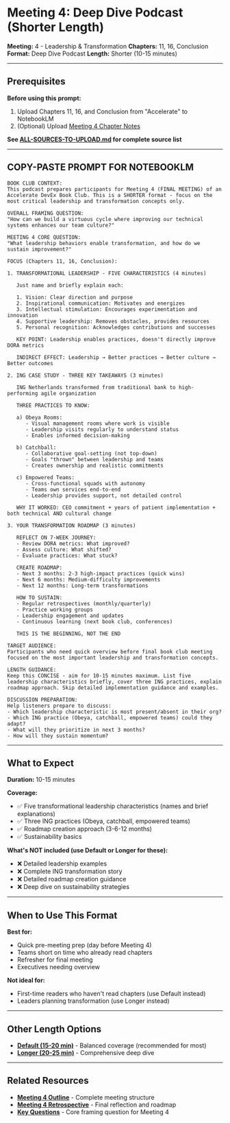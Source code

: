 # Meeting 4: Deep Dive Podcast (Shorter Length)

**Meeting:** 4 - Leadership & Transformation
**Chapters:** 11, 16, Conclusion
**Format:** Deep Dive Podcast
**Length:** Shorter (10-15 minutes)

---

## Prerequisites

**Before using this prompt:**
1. Upload Chapters 11, 16, and Conclusion from "Accelerate" to NotebookLM
2. (Optional) Upload [Meeting 4 Chapter Notes](../../meetings/meeting-4/chapter-notes.md)

**See [ALL-SOURCES-TO-UPLOAD.md](ALL-SOURCES-TO-UPLOAD.md) for complete source list**

---

## COPY-PASTE PROMPT FOR NOTEBOOKLM

```
BOOK CLUB CONTEXT:
This podcast prepares participants for Meeting 4 (FINAL MEETING) of an Accelerate DevEx Book Club. This is a SHORTER format - focus on the most critical leadership and transformation concepts only.

OVERALL FRAMING QUESTION:
"How can we build a virtuous cycle where improving our technical systems enhances our team culture?"

MEETING 4 CORE QUESTION:
"What leadership behaviors enable transformation, and how do we sustain improvement?"

FOCUS (Chapters 11, 16, Conclusion):

1. TRANSFORMATIONAL LEADERSHIP - FIVE CHARACTERISTICS (4 minutes)

   Just name and briefly explain each:

   1. Vision: Clear direction and purpose
   2. Inspirational communication: Motivates and energizes
   3. Intellectual stimulation: Encourages experimentation and innovation
   4. Supportive leadership: Removes obstacles, provides resources
   5. Personal recognition: Acknowledges contributions and successes

   KEY POINT: Leadership enables practices, doesn't directly improve DORA metrics

   INDIRECT EFFECT: Leadership → Better practices → Better culture → Better outcomes

2. ING CASE STUDY - THREE KEY TAKEAWAYS (3 minutes)

   ING Netherlands transformed from traditional bank to high-performing agile organization

   THREE PRACTICES TO KNOW:

   a) Obeya Rooms:
      - Visual management rooms where work is visible
      - Leadership visits regularly to understand status
      - Enables informed decision-making

   b) Catchball:
      - Collaborative goal-setting (not top-down)
      - Goals "thrown" between leadership and teams
      - Creates ownership and realistic commitments

   c) Empowered Teams:
      - Cross-functional squads with autonomy
      - Teams own services end-to-end
      - Leadership provides support, not detailed control

   WHY IT WORKED: CEO commitment + years of patient implementation + both technical AND cultural change

3. YOUR TRANSFORMATION ROADMAP (3 minutes)

   REFLECT ON 7-WEEK JOURNEY:
   - Review DORA metrics: What improved?
   - Assess culture: What shifted?
   - Evaluate practices: What stuck?

   CREATE ROADMAP:
   - Next 3 months: 2-3 high-impact practices (quick wins)
   - Next 6 months: Medium-difficulty improvements
   - Next 12 months: Long-term transformations

   HOW TO SUSTAIN:
   - Regular retrospectives (monthly/quarterly)
   - Practice working groups
   - Leadership engagement and updates
   - Continuous learning (next book club, conferences)

   THIS IS THE BEGINNING, NOT THE END

TARGET AUDIENCE:
Participants who need quick overview before final book club meeting focused on the most important leadership and transformation concepts.

LENGTH GUIDANCE:
Keep this CONCISE - aim for 10-15 minutes maximum. List five leadership characteristics briefly, cover three ING practices, explain roadmap approach. Skip detailed implementation guidance and examples.

DISCUSSION PREPARATION:
Help listeners prepare to discuss:
- Which leadership characteristic is most present/absent in their org?
- Which ING practice (Obeya, catchball, empowered teams) could they adapt?
- What will they prioritize in next 3 months?
- How will they sustain momentum?
```

---

## What to Expect

**Duration:** 10-15 minutes

**Coverage:**
- ✅ Five transformational leadership characteristics (names and brief explanations)
- ✅ Three ING practices (Obeya, catchball, empowered teams)
- ✅ Roadmap creation approach (3-6-12 months)
- ✅ Sustainability basics

**What's NOT included (use Default or Longer for these):**
- ❌ Detailed leadership examples
- ❌ Complete ING transformation story
- ❌ Detailed roadmap creation guidance
- ❌ Deep dive on sustainability strategies

---

## When to Use This Format

**Best for:**
- Quick pre-meeting prep (day before Meeting 4)
- Teams short on time who already read chapters
- Refresher for final meeting
- Executives needing overview

**Not ideal for:**
- First-time readers who haven't read chapters (use Default instead)
- Leaders planning transformation (use Longer instead)

---

## Other Length Options

- **[Default (15-20 min)](podcast-deep-dive-default.md)** - Balanced coverage (recommended for most)
- **[Longer (20-25 min)](podcast-deep-dive-longer.md)** - Comprehensive deep dive

---

## Related Resources

- **[Meeting 4 Outline](../../meetings/meeting-4/outline.md)** - Complete meeting structure
- **[Meeting 4 Retrospective](../../meetings/meeting-4/retrospective-template.md)** - Final reflection and roadmap
- **[Key Questions](../../key-questions.md)** - Core framing question for Meeting 4
